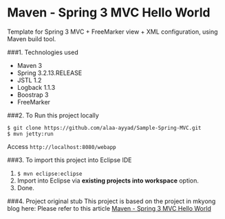 Maven - Spring 3 MVC Hello World
===============================
Template for Spring 3 MVC + FreeMarker view + XML configuration, using Maven build tool.

###1. Technologies used
* Maven 3
* Spring 3.2.13.RELEASE
* JSTL 1.2
* Logback 1.1.3
* Boostrap 3
* FreeMarker

###2. To Run this project locally
```shell
$ git clone https://github.com/alaa-ayyad/Sample-Spring-MVC.git
$ mvn jetty:run
```
Access ```http://localhost:8080/webapp```

###3. To import this project into Eclipse IDE
1. ```$ mvn eclipse:eclipse```
2. Import into Eclipse via **existing projects into workspace** option.
3. Done.

###4. Project original stub
This project is based on the project in mkyong blog here:
Please refer to this article [Maven - Spring 3 MVC Hello World ](http://www.mkyong.com/spring3/spring-3-mvc-hello-world-example/)
